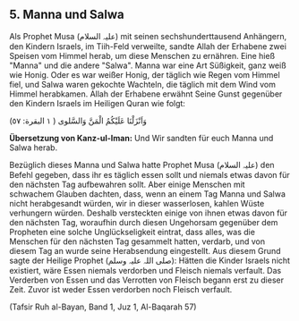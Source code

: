 ## 5. Manna und Salwa
Als Prophet Musa (علیہ السلام) mit seinen sechshunderttausend Anhängern, den Kindern Israels, im Tiih-Feld verweilte, sandte Allah der Erhabene zwei Speisen vom Himmel herab, um diese Menschen zu ernähren. Eine hieß "Manna" und die andere "Salwa". Manna war eine Art Süßigkeit, ganz weiß wie Honig. Oder es war weißer Honig, der täglich wie Regen vom Himmel fiel, und Salwa waren gekochte Wachteln, die täglich mit dem Wind vom Himmel herabkamen. Allah der Erhabene erwähnt Seine Gunst gegenüber den Kindern Israels im Heiligen Quran wie folgt:

وَاَنْزَلْنَا عَلَيْكُمُ الْمَنَّ وَالسَّلوى ( ١ البقرة: ٥٧)

**Übersetzung von Kanz-ul-Iman:** Und Wir sandten für euch Manna und Salwa herab.



Bezüglich dieses Manna und Salwa hatte Prophet Musa (علیہ السلام) den Befehl gegeben, dass ihr es täglich essen sollt und niemals etwas davon für den nächsten Tag aufbewahren sollt. Aber einige Menschen mit schwachem Glauben dachten, dass, wenn an einem Tag Manna und Salwa nicht herabgesandt würden, wir in dieser wasserlosen, kahlen Wüste verhungern würden. Deshalb versteckten einige von ihnen etwas davon für den nächsten Tag, woraufhin durch diesen Ungehorsam gegenüber dem Propheten eine solche Unglückseligkeit eintrat, dass alles, was die Menschen für den nächsten Tag gesammelt hatten, verdarb, und von diesem Tag an wurde seine Herabsendung eingestellt. Aus diesem Grund sagte der Heilige Prophet (صلی اللہ علیہ وسلم): Hätten die Kinder Israels nicht existiert, wäre Essen niemals verdorben und Fleisch niemals verfault. Das Verderben von Essen und das Verrotten von Fleisch begann erst zu dieser Zeit. Zuvor ist weder Essen verdorben noch Fleisch verfault.

(Tafsir Ruh al-Bayan, Band 1, Juz 1, Al-Baqarah 57)
